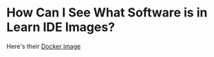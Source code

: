 # How Can I See What Software is in Learn IDE Images?

Here's their [Docker image][image]

[image]: https://github.com/flatiron-labs/docker-ide/blob/master/Dockerfile#L61
